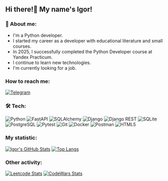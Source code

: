 ## Hi there!👋 My name's Igor!

### 🦉 About me:
- I'm a Python developer.
- I started my career as a developer with educational literature and small courses.
- In 2025, I successfully completed the Python Developer course at Yandex Practicum.
- I continue to learn new technologies.
- I'm currently looking for a job.

### How to reach me:
[![Telegram](https://img.shields.io/badge/Telegram-26A5E4.svg?style=for-the-badge&logo=Telegram&logoColor=white)](https://t.me/igor_kolomitseff)

### 🛠 Tech:
![Python](https://img.shields.io/badge/python-3670A0?style=for-the-badge&logo=python&logoColor=ffdd54)
![FastAPI](https://img.shields.io/badge/FastAPI-009688.svg?style=for-the-badge&logo=FastAPI&logoColor=white)
![SQLAlchemy](https://img.shields.io/badge/SQLAlchemy-D71F00.svg?style=for-the-badge&logo=SQLAlchemy&logoColor=white)
![Django](https://img.shields.io/badge/Django-092E20.svg?style=for-the-badge&logo=Django&logoColor=white)
![Django REST](https://img.shields.io/badge/DJANGO-REST-ff1709?style=for-the-badge&logo=django&logoColor=white&color=ff1709&labelColor=gray)
![SQLite](https://img.shields.io/badge/SQLite-003B57.svg?style=for-the-badge&logo=SQLite&logoColor=white)
![PostgreSQL](https://img.shields.io/badge/PostgreSQL-4169E1.svg?style=for-the-badge&logo=PostgreSQL&logoColor=white)
![Pytest](https://img.shields.io/badge/Pytest-0A9EDC.svg?style=for-the-badge&logo=Pytest&logoColor=white)
![Git](https://img.shields.io/badge/Git-F05032.svg?style=for-the-badge&logo=Git&logoColor=white)
![Docker](https://img.shields.io/badge/Docker-2496ED.svg?style=for-the-badge&logo=Docker&logoColor=white)
![Postman](https://img.shields.io/badge/Postman-FF6C37.svg?style=for-the-badge&logo=Postman&logoColor=white)
![HTML5](https://img.shields.io/badge/HTML5-E34F26.svg?style=for-the-badge&logo=HTML5&logoColor=white)

### My statistic:
[![Igor's GitHub Stats](https://github-readme-stats.vercel.app/api?username=igorKolomitseff&hide=contribs&show_icons=true)](https://github.com/igorKolomitseff)
[![Top Langs](https://github-readme-stats.vercel.app/api/top-langs/?username=igorKolomitseff&layout=compact)](https://github.com/igorKolomitseff)

### Other activity:
[![Leetcode Stats](https://leetcard.jacoblin.cool/IgorKolomitseff)](https://leetcode.com/u/IgorKolomitseff/)
[![CodeWars Stats](https://github.r2v.ch/codewars?user=IgorKolomytsev&theme=light)](https://www.codewars.com/users/IgorKolomytsev)
